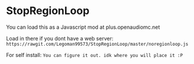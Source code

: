 # StopRegionLoop

You can load this as a Javascript mod at plus.openaudiomc.net

Load in there if you dont have a web server:
```https://rawgit.com/Legoman99573/StopRegionLoop/master/noregionloop.js```

For self install:
```You can figure it out. idk where you will place it :P```
